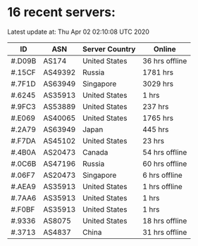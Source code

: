 # 16 recent servers:

Latest update at: Thu Apr 02 02:10:08 UTC 2020

| ID | ASN | Server Country | Online |
| -- | --- | -------------- | ------ |
| #.D09B | AS174 | United States | 36 hrs offline |
| #.15CF | AS49392 | Russia | 1781 hrs |
| #.7F1D | AS63949 | Singapore | 3029 hrs |
| #.6245 | AS35913 | United States | 1 hrs |
| #.9FC3 | AS53889 | United States | 237 hrs |
| #.E069 | AS40065 | United States | 1765 hrs |
| #.2A79 | AS63949 | Japan | 445 hrs |
| #.F7DA | AS45102 | United States | 23 hrs |
| #.4B0A | AS20473 | Canada | 54 hrs offline |
| #.0C6B | AS47196 | Russia | 60 hrs offline |
| #.06F7 | AS20473 | Singapore | 6 hrs offline |
| #.AEA9 | AS35913 | United States | 1 hrs offline |
| #.7AA6 | AS35913 | United States | 1 hrs |
| #.F0BF | AS35913 | United States | 1 hrs |
| #.9336 | AS8075 | United States | 18 hrs offline |
| #.3713 | AS4837 | China | 31 hrs offline |

